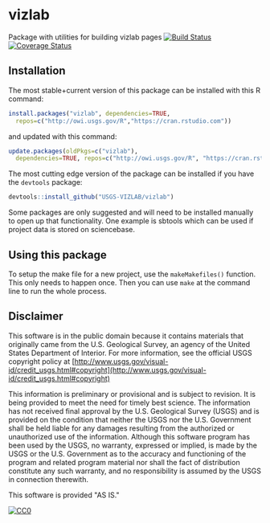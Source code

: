 # vizlab
Package with utilities for building vizlab pages
[![Build Status](https://travis-ci.org/USGS-VIZLAB/vizlab.svg)](https://travis-ci.org/USGS-VIZLAB/vizlab)
[![Coverage Status](https://coveralls.io/repos/github/USGS-VIZLAB/vizlab/badge.svg?branch=master)](https://coveralls.io/github/USGS-VIZLAB/vizlab?branch=master)

## Installation

The most stable+current version of this package can be installed with this R command:
```r
install.packages("vizlab", dependencies=TRUE, 
  repos=c("http://owi.usgs.gov/R","https://cran.rstudio.com"))
```
and updated with this command:
```r
update.packages(oldPkgs=c("vizlab"),
  dependencies=TRUE, repos=c("http://owi.usgs.gov/R", "https://cran.rstudio.com"))
```

The most cutting edge version of the package can be installed if you have the `devtools` package:
```r
devtools::install_github("USGS-VIZLAB/vizlab")
```

Some packages are only suggested and will need to be installed manually to open up that functionality.  One example is sbtools which can be used if project data is stored on sciencebase.

## Using this package

To setup the make file for a new project, use the `makeMakefiles()` function. This only needs to happen once. Then you can use `make` at the command line to run the whole process.

## Disclaimer

This software is in the public domain because it contains materials that originally came from the U.S. Geological Survey, an agency of the United States Department of Interior. For more information, see the official USGS copyright policy at [http://www.usgs.gov/visual-id/credit_usgs.html#copyright](http://www.usgs.gov/visual-id/credit_usgs.html#copyright)

This information is preliminary or provisional and is subject to revision. It is being provided to meet the need for timely best science. The information has not received final approval by the U.S. Geological Survey (USGS) and is provided on the condition that neither the USGS nor the U.S. Government shall be held liable for any damages resulting from the authorized or unauthorized use of the information. Although this software program has been used by the USGS, no warranty, expressed or implied, is made by the USGS or the U.S. Government as to the accuracy and functioning of the program and related program material nor shall the fact of distribution constitute any such warranty, and no responsibility is assumed by the USGS in connection therewith.

This software is provided "AS IS."


 [
    ![CC0](http://i.creativecommons.org/p/zero/1.0/88x31.png)
  ](http://creativecommons.org/publicdomain/zero/1.0/)

